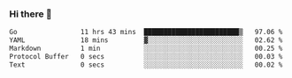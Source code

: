 ### Hi there 👋

<!--
**yeya24/yeya24** is a ✨ _special_ ✨ repository because its `README.md` (this file) appears on your GitHub profile.

Here are some ideas to get you started:

- 🔭 I’m currently working on ...
- 🌱 I’m currently learning ...
- 👯 I’m looking to collaborate on ...
- 🤔 I’m looking for help with ...
- 💬 Ask me about ...
- 📫 How to reach me: ...
- 😄 Pronouns: ...
- ⚡ Fun fact: ...
-->

<!--START_SECTION:waka-->

```txt
Go                11 hrs 43 mins  ████████████████████████▒   97.06 %
YAML              18 mins         ▓░░░░░░░░░░░░░░░░░░░░░░░░   02.62 %
Markdown          1 min           ░░░░░░░░░░░░░░░░░░░░░░░░░   00.25 %
Protocol Buffer   0 secs          ░░░░░░░░░░░░░░░░░░░░░░░░░   00.03 %
Text              0 secs          ░░░░░░░░░░░░░░░░░░░░░░░░░   00.02 %
```

<!--END_SECTION:waka-->
